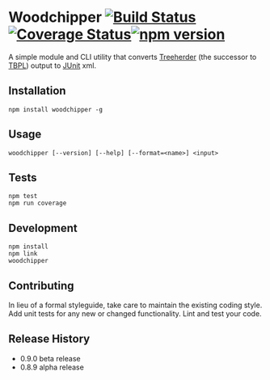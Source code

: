 Woodchipper [![Build Status](https://travis-ci.org/haysclark/woodchipper.svg)](https://travis-ci.org/haysclark/woodchipper)[![Coverage Status](https://coveralls.io/repos/haysclark/woodchipper/badge.svg?branch=develop&service=github)](https://coveralls.io/github/haysclark/woodchipper?branch=develop)[![npm version](https://badge.fury.io/js/woodchipper.svg)](http://badge.fury.io/js/woodchipper)
===========

A simple module and CLI utility that converts [Treeherder](https://wiki.mozilla.org/Auto-tools/Projects/Treeherder) (the successor to [TBPL](https://wiki.mozilla.org/Sheriffing/TBPL)) output to [JUnit](http://junit.org/) xml.

## Installation

    npm install woodchipper -g

## Usage

    woodchipper [--version] [--help] [--format=<name>] <input>

## Tests

    npm test
    npm run coverage

## Development

    npm install
    npm link
    woodchipper

## Contributing

In lieu of a formal styleguide, take care to maintain the existing coding style.
Add unit tests for any new or changed functionality. Lint and test your code.

## Release History

* 0.9.0 beta release
* 0.8.9 alpha release